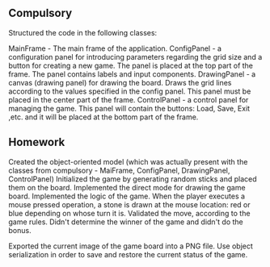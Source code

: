 ## Compulsory

Structured the code in the following classes:

MainFrame - The main frame of the application.
ConfigPanel - a configuration panel for introducing parameters regarding the grid size and a button for creating a new game. The panel is placed at the top part of the frame. The panel contains labels and input components.
DrawingPanel - a canvas (drawing panel) for drawing the board. Draws the grid lines according to the values specified in the config panel. This panel must be placed in the center part of the frame.
ControlPanel - a control panel for managing the game. This panel will contain the buttons: Load, Save, Exit ,etc. and it will be placed at the bottom part of the frame.

## Homework

Created the object-oriented model (which was actually present with the classes from compulsory - MaiFrame, ConfigPanel, DrawingPanel, ControlPanel)
Initialized the game by generating random sticks and placed them on the board. Implemented the direct mode for drawing the game board.
Implemented the logic of the game. When the player executes a mouse pressed operation, a stone is drawn at the mouse location: red or blue depending on whose turn it is. Validated the move, according to the game rules. 
Didn't determine the winner of the game and didn't do the bonus.

Exported the current image of the game board into a PNG file.
Use object serialization in order to save and restore the current status of the game.
